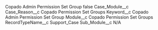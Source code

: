 <?xml version="1.0" encoding="UTF-8"?>
<CustomMetadata xmlns="http://soap.sforce.com/2006/04/metadata" xmlns:xsi="http://www.w3.org/2001/XMLSchema-instance" xmlns:xsd="http://www.w3.org/2001/XMLSchema">
    <label>Copado Admin Permission Set Group</label>
    <protected>false</protected>
    <values>
        <field>Case_Module__c</field>
        <value xsi:nil="true"/>
    </values>
    <values>
        <field>Case_Reason__c</field>
        <value xsi:type="xsd:string">Copado Permission Set Groups</value>
    </values>
    <values>
        <field>Keyword__c</field>
        <value xsi:type="xsd:string">Copado Admin Permission Set Group</value>
    </values>
    <values>
        <field>Module__c</field>
        <value xsi:type="xsd:string">Copado Permission Set Groups</value>
    </values>
    <values>
        <field>RecordTypeName__c</field>
        <value xsi:type="xsd:string">Support_Case</value>
    </values>
    <values>
        <field>Sub_Module__c</field>
        <value xsi:type="xsd:string">N/A</value>
    </values>
</CustomMetadata>
